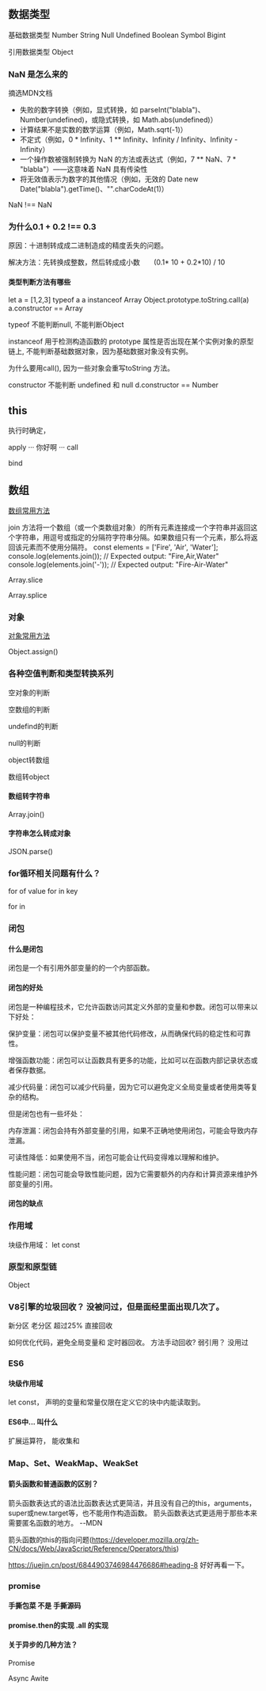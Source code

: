 # 

## 数据类型

基础数据类型 Number String Null Undefined  Boolean Symbol Bigint 

引用数据类型 Object 

### NaN 是怎么来的
摘选MDN文档
- 失败的数字转换（例如，显式转换，如 parseInt("blabla")、Number(undefined)，或隐式转换，如 Math.abs(undefined)）
- 计算结果不是实数的数学运算（例如，Math.sqrt(-1)）
- 不定式（例如，0 * Infinity、1 ** Infinity、Infinity / Infinity、Infinity - Infinity）
- 一个操作数被强制转换为 NaN 的方法或表达式（例如，7 ** NaN、7 * "blabla"）——这意味着 NaN 具有传染性
- 将无效值表示为数字的其他情况（例如，无效的 Date new Date("blabla").getTime()、"".charCodeAt(1)）

NaN !== NaN


### 为什么0.1 + 0.2 !== 0.3 
原因：十进制转成成二进制造成的精度丢失的问题。

解决方法：先转换成整数，然后转成成小数　　(0.1* 10 + 0.2*10) / 10 

#### 类型判断方法有哪些

let a = [1,2,3] typeof a  a instanceof Array   Object.prototype.toString.call(a)   a.constructor == Array
 
typeof 不能判断null, 不能判断Object 
 
instanceof 用于检测构造函数的 prototype 属性是否出现在某个实例对象的原型链上, 不能判断基础数据对象，因为基础数据对象没有实例。

为什么要用call(), 因为一些对象会重写toString 方法。

constructor 不能判断 undefined 和 null   d.constructor == Number


## this

执行时确定，

apply
···
你好啊
···
call

bind

## 数组

[数组常用方法](https://developer.mozilla.org/zh-CN/docs/Web/JavaScript/Reference/Global_Objects/Array/from )

join 方法将一个数组（或一个类数组对象）的所有元素连接成一个字符串并返回这个字符串，用逗号或指定的分隔符字符串分隔。如果数组只有一个元素，那么将返回该元素而不使用分隔符。
const elements = ['Fire', 'Air', 'Water'];
console.log(elements.join());
// Expected output: "Fire,Air,Water"
console.log(elements.join('-'));
// Expected output: "Fire-Air-Water"

Array.slice

Array.splice



### 对象

 [对象常用方法](https://developer.mozilla.org/zh-CN/docs/Web/JavaScript/Reference/Global_Objects/Object)

Object.assign()


### 各种空值判断和类型转换系列
空对象的判断

空数组的判断

undefind的判断

null的判断

object转数组

数组转object

#### 数组转字符串
Array.join()


#### 字符串怎么转成对象
JSON.parse()

### for循环相关问题有什么？

for of value  for in  key

for in 


### 闭包

#### 什么是闭包

闭包是一个有引用外部变量的的一个内部函数。

#### 闭包的好处
闭包是一种编程技术，它允许函数访问其定义外部的变量和参数。闭包可以带来以下好处：

保护变量：闭包可以保护变量不被其他代码修改，从而确保代码的稳定性和可靠性。

增强函数功能：闭包可以让函数具有更多的功能，比如可以在函数内部记录状态或者保存数据。

减少代码量：闭包可以减少代码量，因为它可以避免定义全局变量或者使用类等复杂的结构。

但是闭包也有一些坏处：

内存泄漏：闭包会持有外部变量的引用，如果不正确地使用闭包，可能会导致内存泄漏。

可读性降低：如果使用不当，闭包可能会让代码变得难以理解和维护。

性能问题：闭包可能会导致性能问题，因为它需要额外的内存和计算资源来维护外部变量的引用。

#### 闭包的缺点

### 作用域

块级作用域： let const 

### 原型和原型链

Object

### V8引擎的垃圾回收？  没被问过，但是面经里面出现几次了。

新分区 
老分区  超过25% 直接回收

如何优化代码，避免全局变量和 定时器回收。 方法手动回收?
弱引用？ 没用过

### ES6

#### 块级作用域 
let const， 声明的变量和常量仅限在定义它的块中内能读取到。

#### ES6中... 叫什么

扩展运算符，  能收集和


### Map、Set、WeakMap、WeakSet

#### 箭头函数和普通函数的区别？

箭头函数表达式的语法比函数表达式更简洁，并且没有自己的this，arguments，super或new.target等，也不能用作构造函数。
箭头函数表达式更适用于那些本来需要匿名函数的地方。  --MDN


箭头函数的this的指向问题(https://developer.mozilla.org/zh-CN/docs/Web/JavaScript/Reference/Operators/this)

https://juejin.cn/post/6844903746984476686#heading-8 好好再看一下。

### promise

#### 手撕包菜 不是 手撕源码

#### promise.then的实现 .all 的实现

#### 


#### 关于异步的几种方法？　

Promise 

Async
Awite













